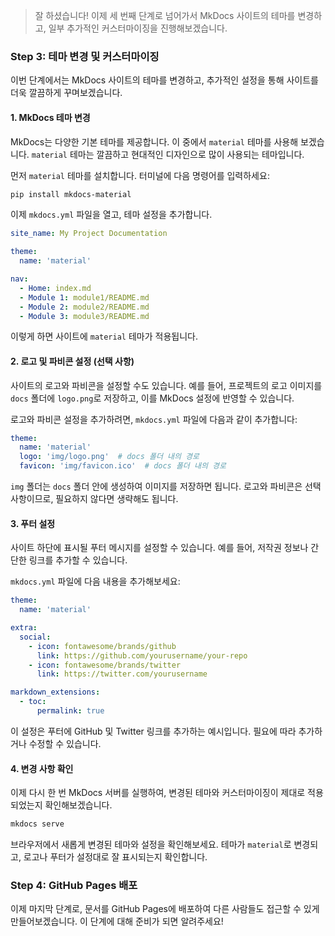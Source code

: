 > 잘 하셨습니다! 이제 세 번째 단계로 넘어가서 MkDocs 사이트의 테마를 변경하고, 일부 추가적인 커스터마이징을 진행해보겠습니다.

### **Step 3: 테마 변경 및 커스터마이징**

이번 단계에서는 MkDocs 사이트의 테마를 변경하고, 추가적인 설정을 통해 사이트를 더욱 깔끔하게 꾸며보겠습니다.

#### 1. MkDocs 테마 변경

MkDocs는 다양한 기본 테마를 제공합니다. 이 중에서 `material` 테마를 사용해 보겠습니다. `material` 테마는 깔끔하고 현대적인 디자인으로 많이 사용되는 테마입니다.

먼저 `material` 테마를 설치합니다. 터미널에 다음 명령어를 입력하세요:

```bash
pip install mkdocs-material
```

이제 `mkdocs.yml` 파일을 열고, 테마 설정을 추가합니다.

```yaml
site_name: My Project Documentation

theme:
  name: 'material'

nav:
  - Home: index.md
  - Module 1: module1/README.md
  - Module 2: module2/README.md
  - Module 3: module3/README.md
```

이렇게 하면 사이트에 `material` 테마가 적용됩니다.

#### 2. 로고 및 파비콘 설정 (선택 사항)

사이트의 로고와 파비콘을 설정할 수도 있습니다. 예를 들어, 프로젝트의 로고 이미지를 `docs` 폴더에 `logo.png`로 저장하고, 이를 MkDocs 설정에 반영할 수 있습니다.

로고와 파비콘 설정을 추가하려면, `mkdocs.yml` 파일에 다음과 같이 추가합니다:

```yaml
theme:
  name: 'material'
  logo: 'img/logo.png'  # docs 폴더 내의 경로
  favicon: 'img/favicon.ico'  # docs 폴더 내의 경로
```

`img` 폴더는 `docs` 폴더 안에 생성하여 이미지를 저장하면 됩니다. 로고와 파비콘은 선택 사항이므로, 필요하지 않다면 생략해도 됩니다.

#### 3. 푸터 설정

사이트 하단에 표시될 푸터 메시지를 설정할 수 있습니다. 예를 들어, 저작권 정보나 간단한 링크를 추가할 수 있습니다.

`mkdocs.yml` 파일에 다음 내용을 추가해보세요:

```yaml
theme:
  name: 'material'

extra:
  social:
    - icon: fontawesome/brands/github
      link: https://github.com/yourusername/your-repo
    - icon: fontawesome/brands/twitter
      link: https://twitter.com/yourusername

markdown_extensions:
  - toc:
      permalink: true
```

이 설정은 푸터에 GitHub 및 Twitter 링크를 추가하는 예시입니다. 필요에 따라 추가하거나 수정할 수 있습니다.

#### 4. 변경 사항 확인

이제 다시 한 번 MkDocs 서버를 실행하여, 변경된 테마와 커스터마이징이 제대로 적용되었는지 확인해보겠습니다.

```bash
mkdocs serve
```

브라우저에서 새롭게 변경된 테마와 설정을 확인해보세요. 테마가 `material`로 변경되고, 로고나 푸터가 설정대로 잘 표시되는지 확인합니다.

### **Step 4: GitHub Pages 배포**

이제 마지막 단계로, 문서를 GitHub Pages에 배포하여 다른 사람들도 접근할 수 있게 만들어보겠습니다. 이 단계에 대해 준비가 되면 알려주세요!
